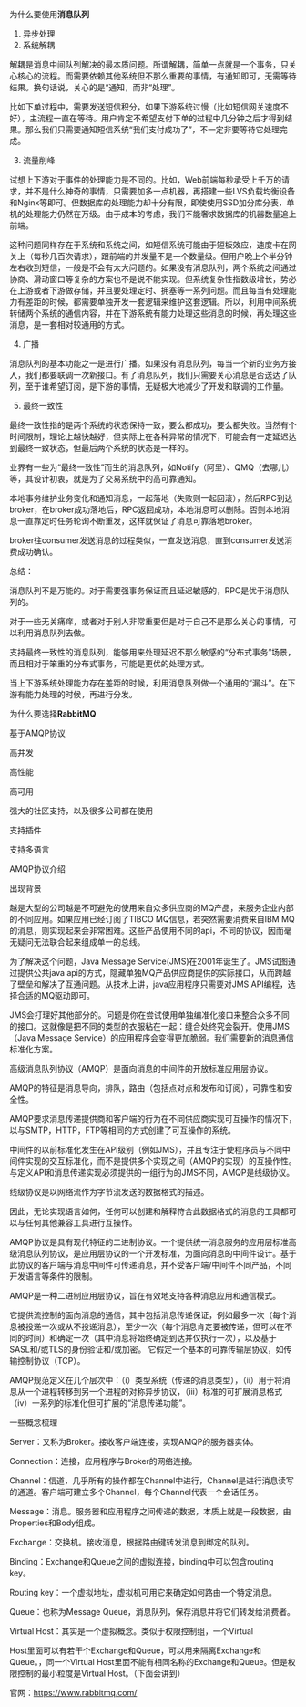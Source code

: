 为什么要使用**消息队列**

1. 异步处理
2. 系统解耦

解耦是消息中间队列解决的最本质问题。所谓解耦，简单一点就是一个事务，只关心核心的流程。而需要依赖其他系统但不那么重要的事情，有通知即可，无需等待结果。换句话说，关心的是“通知，而非“处理”。

比如下单过程中，需要发送短信积分，如果下游系统过慢（比如短信网关速度不好），主流程一直在等待。用户肯定不希望支付下单的过程中几分钟之后才得到结果。那么我们只需要通知短信系统“我们支付成功了”，不一定非要等待它处理完成。

3. 流量削峰

试想上下游对于事件的处理能力是不同的。比如，Web前端每秒承受上千万的请求，并不是什么神奇的事情，只需要加多一点机器，再搭建一些LVS负载均衡设备和Nginx等即可。但数据库的处理能力却十分有限，即使使用SSD加分库分表，单机的处理能力仍然在万级。由于成本的考虑，我们不能奢求数据库的机器数量追上前端。

这种问题同样存在于系统和系统之间，如短信系统可能由于短板效应，速度卡在网关上（每秒几百次请求），跟前端的并发量不是一个数量级。但用户晚上个半分钟左右收到短信，一般是不会有太大问题的。如果没有消息队列，两个系统之间通过协商、滑动窗口等复杂的方案也不是说不能实现。但系统复杂性指数级增长，势必在上游或者下游做存储，并且要处理定时、拥塞等一系列问题。而且每当有处理能力有差距的时候，都需要单独开发一套逻辑来维护这套逻辑。所以，利用中间系统转储两个系统的通信内容，并在下游系统有能力处理这些消息的时候，再处理这些消息，是一套相对较通用的方式。

4. 广播

消息队列的基本功能之一是进行广播。如果没有消息队列，每当一个新的业务方接入，我们都要联调一次新接口。有了消息队列，我们只需要关心消息是否送达了队列，至于谁希望订阅，是下游的事情，无疑极大地减少了开发和联调的工作量。

5. 最终一致性

最终一致性指的是两个系统的状态保持一致，要么都成功，要么都失败。当然有个时间限制，理论上越快越好，但实际上在各种异常的情况下，可能会有一定延迟达到最终一致状态，但最后两个系统的状态是一样的。

业界有一些为“最终一致性”而生的消息队列，如Notify（阿里）、QMQ（去哪儿）等，其设计初衷，就是为了交易系统中的高可靠通知。

本地事务维护业务变化和通知消息，一起落地（失败则一起回滚），然后RPC到达broker，在broker成功落地后，RPC返回成功，本地消息可以删除。否则本地消息一直靠定时任务轮询不断重发，这样就保证了消息可靠落地broker。

broker往consumer发送消息的过程类似，一直发送消息，直到consumer发送消费成功确认。

总结：

消息队列不是万能的。对于需要强事务保证而且延迟敏感的，RPC是优于消息队列的。

对于一些无关痛痒，或者对于别人非常重要但是对于自己不是那么关心的事情，可以利用消息队列去做。

支持最终一致性的消息队列，能够用来处理延迟不那么敏感的“分布式事务”场景，而且相对于笨重的分布式事务，可能是更优的处理方式。

当上下游系统处理能力存在差距的时候，利用消息队列做一个通用的“漏斗”。在下游有能力处理的时候，再进行分发。

为什么要选择****RabbitMQ****

基于AMQP协议

高并发

高性能

高可用

强大的社区支持，以及很多公司都在使用

支持插件

支持多语言


AMQP协议介绍

出现背景

越是大型的公司越是不可避免的使用来自众多供应商的MQ产品，来服务企业内部的不同应用。如果应用已经订阅了TIBCO MQ信息，若突然需要消费来自IBM MQ的消息，则实现起来会非常困难。这些产品使用不同的api，不同的协议，因而毫无疑问无法联合起来组成单一的总线。

为了解决这个问题，Java Message Service(JMS)在2001年诞生了。JMS试图通过提供公共java api的方式，隐藏单独MQ产品供应商提供的实际接口，从而跨越了壁垒和解决了互通问题。从技术上讲，java应用程序只需要对JMS API编程，选择合适的MQ驱动即可。

JMS会打理好其他部分的。问题是你在尝试使用单独编准化接口来整合众多不同的接口。这就像是把不同的类型的衣服粘在一起：缝合处终究会裂开。使用JMS（Java Message Service）的应用程序会变得更加脆弱。我们需要新的消息通信标准化方案。

高级消息队列协议（AMQP）是面向消息的中间件的开放标准应用层协议。

AMQP的特征是消息导向，排队，路由（包括点对点和发布和订阅），可靠性和安全性。

AMQP要求消息传递提供商和客户端的行为在不同供应商实现可互操作的情况下，以与SMTP，HTTP，FTP等相同的方式创建了可互操作的系统。

中间件的以前标准化发生在API级别（例如JMS），并且专注于使程序员与不同中间件实现的交互标准化，而不是提供多个实现之间（AMQP的实现）的互操作性。与定义API和消息传递实现必须提供的一组行为的JMS不同，AMQP是线级协议。

线级协议是以网络流作为字节流发送的数据格式的描述。

因此，无论实现语言如何，任何可以创建和解释符合此数据格式的消息的工具都可以与任何其他兼容工具进行互操作。

AMQP协议是具有现代特征的二进制协议。一个提供统一消息服务的应用层标准高级消息队列协议，是应用层协议的一个开发标准，为面向消息的中间件设计。基于此协议的客户端与消息中间件可传递消息，并不受客户端/中间件不同产品，不同开发语言等条件的限制。

AMQP是一种二进制应用层协议，旨在有效地支持各种消息应用和通信模式。

它提供流控制的面向消息的通信，其中包括消息传递保证，例如最多一次（每个消息被投递一次或从不投递消息），至少一次（每个消息肯定要被传递，但可以在不同的时间）和确定一次（其中消息将始终确定到达并仅执行一次），以及基于SASL和/或TLS的身份验证和/或加密。 它假定一个基本的可靠传输层协议，如传输控制协议（TCP）。

AMQP规范定义在几个层次中：（i）类型系统（传递的消息类型），（ii）用于将消息从一个进程转移到另一个进程的对称异步协议，（iii）标准的可扩展消息格式（iv）一系列的标准化但可扩展的“消息传递功能”。

一些概念梳理

Server：又称为Broker。接收客户端连接，实现AMQP的服务器实体。

Connection：连接，应用程序与Broker的网络连接。

Channel：信道，几乎所有的操作都在Channel中进行，Channel是进行消息读写的通道。客户端可建立多个Channel，每个Channel代表一个会话任务。

Message：消息。服务器和应用程序之间传递的数据，本质上就是一段数据，由Properties和Body组成。

Exchange：交换机。接收消息，根据路由键转发消息到绑定的队列。

Binding：Exchange和Queue之间的虚拟连接，binding中可以包含routing key。

Routing key：一个虚拟地址，虚拟机可用它来确定如何路由一个特定消息。

Queue：也称为Message Queue，消息队列，保存消息并将它们转发给消费者。

Virtual Host：其实是一个虚拟概念。类似于权限控制组，一个Virtual

Host里面可以有若干个Exchange和Queue，可以用来隔离Exchange和Queue。，同一个Virtual Host里面不能有相同名称的Exchange和Queue。但是权限控制的最小粒度是Virtual Host。（下面会讲到）

官网：https://www.rabbitmq.com/

